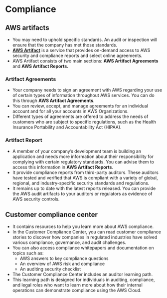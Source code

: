 # Compliance

## AWS artifacts
-  You may need to uphold specific standards. An audit or inspection will ensure that the company has met those standards.
-  [**AWS Artifact**](https://aws.amazon.com/artifact) is a service that provides on-demand access to AWS security and compliance reports and select online agreements.
-  AWS Artifact consists of two main sections: **AWS Artifact Agreements** and **AWS Artifact Reports.**

### Artifact Agreements
- Your company needs to sign an agreement with AWS regarding your use of certain types of information throughout AWS services. You can do this through **AWS Artifact Agreements**.
- You can review, accept, and manage agreements for an individual account and for all your accounts in AWS Organizations.
- Different types of agreements are offered to address the needs of customers who are subject to specific regulations, such as the Health Insurance Portability and Accountability Act (HIPAA).

### Artifact Report
- A member of your company’s development team is building an application and needs more information about their responsibility for complying with certain regulatory standards. You can advise them to access this information in **AWS Artifact Reports**.
- It provide compliance reports from third-party auditors. These auditors have tested and verified that AWS is compliant with a variety of global, regional, and industry-specific security standards and regulations.
- It remains up to date with the latest reports released. You can provide the AWS audit artifacts to your auditors or regulators as evidence of AWS security controls.

## Customer compliance center
- It contains resources to help you learn more about AWS compliance.
- In the Customer Compliance Center, you can read customer compliance stories to discover how companies in regulated industries have solved various compliance, governance, and audit challenges.
- You can also access compliance whitepapers and documentation on topics such as:
	- AWS answers to key compliance questions
	- An overview of AWS risk and compliance
	- An auditing security checklist
- The Customer Compliance Center includes an auditor learning path.
- This learning path is designed for individuals in auditing, compliance, and legal roles who want to learn more about how their internal operations can demonstrate compliance using the AWS Cloud.